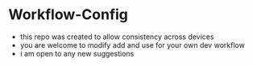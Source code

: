 # Workflow-Config
- this repo was created to allow consistency across devices
- you are welcome to modify add and use for your own dev workflow
- i am open to any new suggestions
